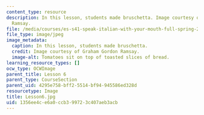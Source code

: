 ```yaml
---
content_type: resource
description: In this lesson, students made bruschetta. Image courtesy of Graham Gordon
  Ramsay.
file: /media/courses/es-s41-speak-italian-with-your-mouth-full-spring-2012/1356ee4ce6a0ccb399723c407aeb3acb_Lesson6.jpg
file_type: image/jpeg
image_metadata:
  caption: In this lesson, students made bruschetta.
  credit: Image courtesy of Graham Gordon Ramsay.
  image-alt: Tomatoes sit on top of toasted slices of bread.
learning_resource_types: []
ocw_type: OCWImage
parent_title: Lesson 6
parent_type: CourseSection
parent_uid: 4295e758-bff2-5514-bf94-945586ed328d
resourcetype: Image
title: Lesson6.jpg
uid: 1356ee4c-e6a0-ccb3-9972-3c407aeb3acb
---
```

